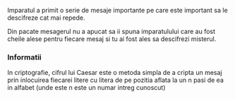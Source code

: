 Imparatul a primit o serie de mesaje importante pe care este important sa le descifreze cat mai repede.

Din pacate mesagerul nu a apucat sa ii spuna imparatulului care au fost cheile alese pentru fiecare mesaj si tu ai fost ales sa descifrezi misterul.

### Informatii

In criptografie, cifrul lui Caesar este o metoda simpla de a cripta un mesaj prin inlocuirea fiecarei litere cu litera de pe pozitia aflata la un n pasi de ea in alfabet (unde este n este un numar intreg cunoscut) 
